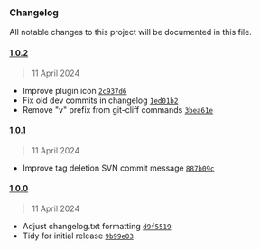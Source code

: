 ### Changelog

All notable changes to this project will be documented in this file.

#### [1.0.2](https://github.com/AlecRust/brevwoo/releases/tag/1.0.2)

> 11 April 2024

-   Improve plugin icon [`2c937d6`](https://github.com/AlecRust/brevwoo/commit/2c937d61a6a3676937e6705b70e4ee6c6f5cb485)
-   Fix old dev commits in changelog [`1ed01b2`](https://github.com/AlecRust/brevwoo/commit/1ed01b20ee42412b767b2e2a89edd470731a005d)
-   Remove "v" prefix from git-cliff commands [`3bea61e`](https://github.com/AlecRust/brevwoo/commit/3bea61efe59be025e4bd48441e6e605590a87d98)

#### [1.0.1](https://github.com/AlecRust/brevwoo/releases/tag/1.0.1)

> 11 April 2024

-   Improve tag deletion SVN commit message [`887b09c`](https://github.com/AlecRust/brevwoo/commit/887b09cc586148de6f7eba4eb9e15f1ccc59af98)

#### [1.0.0](https://github.com/AlecRust/brevwoo/releases/tag/1.0.0)

> 11 April 2024

-   Adjust changelog.txt formatting [`d9f5519`](https://github.com/AlecRust/brevwoo/commit/d9f5519abfb3cee46ee81f13ed26666ac9ebd1c9)
-   Tidy for initial release [`9b99e03`](https://github.com/AlecRust/brevwoo/commit/9b99e034971f676365e511487b134eb3ff4cd94d)
